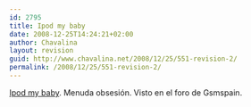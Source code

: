 ```yaml
---
id: 2795
title: Ipod my baby
date: 2008-12-25T14:24:21+02:00
author: Chavalina
layout: revision
guid: http://www.chavalina.net/2008/12/25/551-revision-2/
permalink: /2008/12/25/551-revision-2/
---
```

<a href="http://ipodmybaby.com/" target="_blank">Ipod my baby</a>. Menuda obsesi&oacute;n. Visto en el foro de Gsmspain.